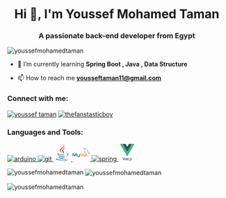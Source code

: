 <h1 align="center">Hi 👋, I'm Youssef Mohamed Taman</h1>
<h3 align="center">A passionate back-end developer from Egypt</h3>

<p align="left"> <img src="https://komarev.com/ghpvc/?username=youssefmohamedtaman&label=Profile%20views&color=0e75b6&style=flat" alt="youssefmohamedtaman" /> </p>

- 🌱 I’m currently learning **Spring Boot , Java , Data Structure**

- 📫 How to reach me **yousseftaman11@gmail.com**

<h3 align="left">Connect with me:</h3>
<p align="left">
<a href="https://linkedin.com/in/youssef taman" target="blank"><img align="center" src="https://raw.githubusercontent.com/rahuldkjain/github-profile-readme-generator/master/src/images/icons/Social/linked-in-alt.svg" alt="youssef taman" height="30" width="40" /></a>
<a href="https://www.leetcode.com/thefanstasticboy" target="blank"><img align="center" src="https://raw.githubusercontent.com/rahuldkjain/github-profile-readme-generator/master/src/images/icons/Social/leet-code.svg" alt="thefanstasticboy" height="30" width="40" /></a>
</p>

<h3 align="left">Languages and Tools:</h3>
<p align="left"> <a href="https://www.arduino.cc/" target="_blank" rel="noreferrer"> <img src="https://cdn.worldvectorlogo.com/logos/arduino-1.svg" alt="arduino" width="40" height="40"/> </a> <a href="https://git-scm.com/" target="_blank" rel="noreferrer"> <img src="https://www.vectorlogo.zone/logos/git-scm/git-scm-icon.svg" alt="git" width="40" height="40"/> </a> <a href="https://www.java.com" target="_blank" rel="noreferrer"> <img src="https://raw.githubusercontent.com/devicons/devicon/master/icons/java/java-original.svg" alt="java" width="40" height="40"/> </a> <a href="https://www.mysql.com/" target="_blank" rel="noreferrer"> <img src="https://raw.githubusercontent.com/devicons/devicon/master/icons/mysql/mysql-original-wordmark.svg" alt="mysql" width="40" height="40"/> </a> <a href="https://spring.io/" target="_blank" rel="noreferrer"> <img src="https://www.vectorlogo.zone/logos/springio/springio-icon.svg" alt="spring" width="40" height="40"/> </a> <a href="https://vuejs.org/" target="_blank" rel="noreferrer"> <img src="https://raw.githubusercontent.com/devicons/devicon/master/icons/vuejs/vuejs-original-wordmark.svg" alt="vuejs" width="40" height="40"/> </a> </p>

<p><img align="left" src="https://github-readme-stats.vercel.app/api/top-langs?username=youssefmohamedtaman&show_icons=true&locale=en&layout=compact" alt="youssefmohamedtaman" /></p>

<p>&nbsp;<img align="center" src="https://github-readme-stats.vercel.app/api?username=youssefmohamedtaman&show_icons=true&locale=en" alt="youssefmohamedtaman" /></p>

<p><img align="center" src="https://github-readme-streak-stats.herokuapp.com/?user=youssefmohamedtaman&" alt="youssefmohamedtaman" /></p>

